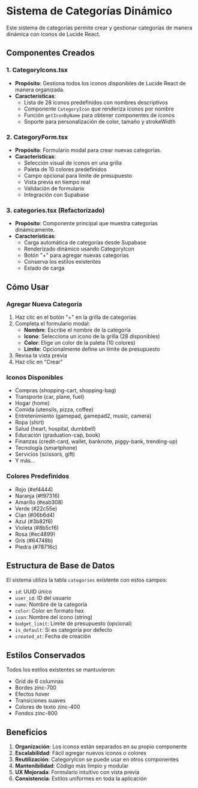 # Sistema de Categorías Dinámico

Este sistema de categorías permite crear y gestionar categorías de manera dinámica con iconos de Lucide React.

## Componentes Creados

### 1. CategoryIcons.tsx
- **Propósito**: Gestiona todos los iconos disponibles de Lucide React de manera organizada.
- **Características**:
  - Lista de 28 iconos predefinidos con nombres descriptivos
  - Componente `CategoryIcon` que renderiza iconos por nombre
  - Función `getIconByName` para obtener componentes de iconos
  - Soporte para personalización de color, tamaño y strokeWidth

### 2. CategoryForm.tsx
- **Propósito**: Formulario modal para crear nuevas categorías.
- **Características**:
  - Selección visual de iconos en una grilla
  - Paleta de 10 colores predefinidos
  - Campo opcional para límite de presupuesto
  - Vista previa en tiempo real
  - Validación de formulario
  - Integración con Supabase

### 3. categories.tsx (Refactorizado)
- **Propósito**: Componente principal que muestra categorías dinámicamente.
- **Características**:
  - Carga automática de categorías desde Supabase
  - Renderizado dinámico usando CategoryIcon
  - Botón "+" para agregar nuevas categorías
  - Conserva los estilos existentes
  - Estado de carga

## Cómo Usar

### Agregar Nueva Categoría
1. Haz clic en el botón "+" en la grilla de categorías
2. Completa el formulario modal:
   - **Nombre**: Escribe el nombre de la categoría
   - **Icono**: Selecciona un icono de la grilla (28 disponibles)
   - **Color**: Elige un color de la paleta (10 colores)
   - **Límite**: Opcionalmente define un límite de presupuesto
3. Revisa la vista previa
4. Haz clic en "Crear"

### Iconos Disponibles
- Compras (shopping-cart, shopping-bag)
- Transporte (car, plane, fuel)
- Hogar (home)
- Comida (utensils, pizza, coffee)
- Entretenimiento (gamepad, gamepad2, music, camera)
- Ropa (shirt)
- Salud (heart, hospital, dumbbell)
- Educación (graduation-cap, book)
- Finanzas (credit-card, wallet, banknote, piggy-bank, trending-up)
- Tecnología (smartphone)
- Servicios (scissors, gift)
- Y más...

### Colores Predefinidos
- Rojo (#ef4444)
- Naranja (#f97316)
- Amarillo (#eab308)
- Verde (#22c55e)
- Cian (#06b6d4)
- Azul (#3b82f6)
- Violeta (#8b5cf6)
- Rosa (#ec4899)
- Gris (#64748b)
- Piedra (#78716c)

## Estructura de Base de Datos

El sistema utiliza la tabla `categories` existente con estos campos:
- `id`: UUID único
- `user_id`: ID del usuario
- `name`: Nombre de la categoría
- `color`: Color en formato hex
- `icon`: Nombre del icono (string)
- `budget_limit`: Límite de presupuesto (opcional)
- `is_default`: Si es categoría por defecto
- `created_at`: Fecha de creación

## Estilos Conservados

Todos los estilos existentes se mantuvieron:
- Grid de 6 columnas
- Bordes zinc-700
- Efectos hover
- Transiciones suaves
- Colores de texto zinc-400
- Fondos zinc-800

## Beneficios

1. **Organización**: Los iconos están separados en su propio componente
2. **Escalabilidad**: Fácil agregar nuevos iconos o colores
3. **Reutilización**: CategoryIcon se puede usar en otros componentes
4. **Mantenibilidad**: Código más limpio y modular
5. **UX Mejorada**: Formulario intuitivo con vista previa
6. **Consistencia**: Estilos uniformes en toda la aplicación
